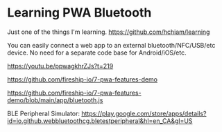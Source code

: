 # Learning PWA Bluetooth

Just one of the things I'm learning. <https://github.com/hchiam/learning>

You can easily connect a web app to an external bluetooth/NFC/USB/etc device. No need for a separate code base for Android/iOS/etc.

<https://youtu.be/ppwagkhrZJs?t=219>

<https://github.com/fireship-io/7-pwa-features-demo>

<https://github.com/fireship-io/7-pwa-features-demo/blob/main/app/bluetooth.js>

BLE Peripheral Simulator: <https://play.google.com/store/apps/details?id=io.github.webbluetoothcg.bletestperipheral&hl=en_CA&gl=US>
